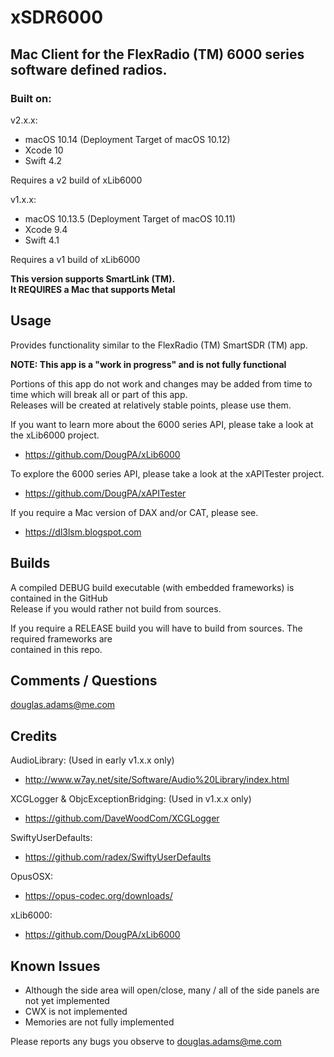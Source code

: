 # xSDR6000
## Mac Client for the FlexRadio (TM) 6000 series software defined radios.

### Built on:

v2.x.x:
*  macOS 10.14 (Deployment Target of macOS 10.12)
*  Xcode 10
*  Swift 4.2

Requires a v2 build of xLib6000


v1.x.x:
*  macOS 10.13.5 (Deployment Target of macOS 10.11)
*  Xcode 9.4
*  Swift 4.1

Requires a v1 build of xLib6000


**This version supports SmartLink (TM).**  
**It REQUIRES a Mac that supports Metal**  

## Usage

Provides functionality similar to the FlexRadio (TM) SmartSDR (TM) app.

**NOTE: This app is a "work in progress" and is not fully functional**  

Portions of this app do not work and changes may be added from time to time which will break all or part of this app.  
Releases will be created at relatively stable points, please use them.  


If you want to learn more about the 6000 series API, please take a look at the xLib6000 project. 

* https://github.com/DougPA/xLib6000

To explore the 6000 series API, please take a look at the xAPITester project.

* https://github.com/DougPA/xAPITester

If you require a Mac version of DAX and/or CAT, please see.

* https://dl3lsm.blogspot.com


## Builds

A compiled DEBUG build executable (with  embedded frameworks) is contained in the GitHub  
Release if you would rather not build from sources.  

If you require a RELEASE build you will have to build from sources. The required frameworks are   
contained in this repo.


## Comments / Questions

douglas.adams@me.com


## Credits

AudioLibrary: (Used in early v1.x.x only)

* http://www.w7ay.net/site/Software/Audio%20Library/index.html

XCGLogger & ObjcExceptionBridging: (Used in v1.x.x only)

* https://github.com/DaveWoodCom/XCGLogger

SwiftyUserDefaults:

* https://github.com/radex/SwiftyUserDefaults

OpusOSX:

* https://opus-codec.org/downloads/

xLib6000:

* https://github.com/DougPA/xLib6000


## Known Issues

* Although the side area will open/close, many / all of the side panels are not yet implemented
* CWX is not implemented
* Memories are not fully implemented

Please reports any bugs you observe to douglas.adams@me.com


